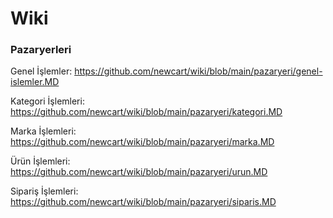# Wiki
### Pazaryerleri
Genel İşlemler: https://github.com/newcart/wiki/blob/main/pazaryeri/genel-islemler.MD

Kategori İşlemleri: https://github.com/newcart/wiki/blob/main/pazaryeri/kategori.MD

Marka İşlemleri: https://github.com/newcart/wiki/blob/main/pazaryeri/marka.MD

Ürün İşlemleri: https://github.com/newcart/wiki/blob/main/pazaryeri/urun.MD

Sipariş İşlemleri: https://github.com/newcart/wiki/blob/main/pazaryeri/siparis.MD
